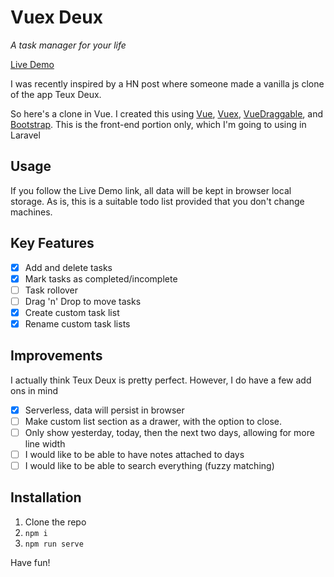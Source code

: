 # Vuex Deux

*A task manager for your life*

[Live Demo](https://dengsauve.github.io/vuex-deux/)

I was recently inspired by a HN post where someone made a vanilla js clone of the app Teux Deux.

So here's a clone in Vue. 
I created this using [Vue](https://vuejs.org/),
 [Vuex](https://vuex.vuejs.org/),
 [VueDraggable](https://github.com/SortableJS/Vue.Draggable), 
 and [Bootstrap](https://getbootstrap.com/). 
This is the front-end portion only, which I'm going to using in Laravel

## Usage

If you follow the Live Demo link, all data will be kept in browser local storage. As is, this is a suitable todo list
provided that you don't change machines.

## Key Features

- [x] Add and delete tasks
- [x] Mark tasks as completed/incomplete
- [ ] Task rollover
- [ ] Drag 'n' Drop to move tasks
- [x] Create custom task list
- [x] Rename custom task lists

## Improvements

I actually think Teux Deux is pretty perfect. However, I do have a few add ons in mind

- [x] Serverless, data will persist in browser
- [ ] Make custom list section as a drawer, with the option to close.
- [ ] Only show yesterday, today, then the next two days, allowing for more line width
- [ ] I would like to be able to have notes attached to days
- [ ] I would like to be able to search everything (fuzzy matching)

## Installation

1. Clone the repo
2. `npm i`
3. `npm run serve`

Have fun!
